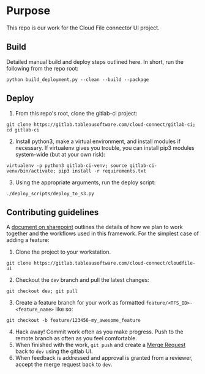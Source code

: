 # Purpose
This repo is our work for the Cloud File connector UI project.

## Build
Detailed manual build and deploy steps outlined here. In short, run the following from the repo root:
```
python build_deployment.py --clean --build --package
```
## Deploy
1. From this repo's root, clone the gitlab-ci project:
```
git clone https://gitlab.tableausoftware.com/cloud-connect/gitlab-ci; cd gitlab-ci
```
2. Install python3, make a virtual environment, and install modules if necessary. If virtualenv gives you trouble, you can install pip3 modules system-wide (but at your own risk):
```
virtualenv -p python3 gitlab-ci-venv; source gitlab-ci-venv/bin/activate; pip3 install -r requirements.txt
```
3. Using the appropriate arguments, run the deploy script:
```
./deploy_scripts/deploy_to_s3.py
```

## Contributing guidelines
A [document on sharepoint](https://tableau.sharepoint.com/sites/Development/Online/_layouts/15/WopiFrame.aspx?sourcedoc=%7BB564AB5B-32B0-4F4D-9774-6387EAE24E1B%7D&file=Cloud-Connect%20git%20CI-CD%20workflows.docx&action=default) outlines the details of how we plan to work together and the workflows used in this framework. For the simplest case of adding a feature:
1. Clone the project to your workstation.
```
git clone https://gitlab.tableausoftware.com/cloud-connect/cloudfile-ui
```
2. Checkout the `dev` branch and pull the latest changes:
```
git checkout dev; git pull
```
3. Create a feature branch for your work as formatted `feature/<TFS_ID>-<feature_name>` like so:
```
git checkout -b feature/123456-my_awesome_feature
```
4. Hack away! Commit work often as you make progress. Push to the remote branch as often as you feel comfortable.
5. When finished with the work, `git push` and create a [Merge Request](https://gitlab.tableausoftware.com/cloud-connect/cloudfile-ui/merge_requests/new) back to `dev` using the gitlab UI.
6. When feedback is addressed and approval is granted from a reviewer, accept the merge request  back to `dev`.
